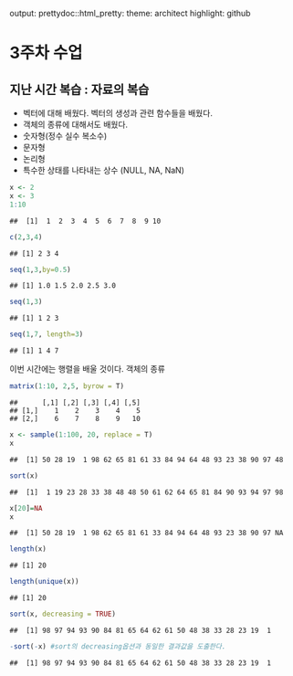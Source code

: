 output: prettydoc::html\_pretty: theme: architect highlight: github

3주차 수업
==========

지난 시간 복습 : 자료의 복습
----------------------------

-   벡터에 대해 배웠다. 벡터의 생성과 관련 함수들을 배웠다.
-   객체의 종류에 대해서도 배웠다.
-   숫자형(정수 실수 복소수)
-   문자형
-   논리형
-   특수한 상태를 나타내는 상수 (NULL, NA, NaN)

``` r
x <- 2
x <- 3
1:10
```

    ##  [1]  1  2  3  4  5  6  7  8  9 10

``` r
c(2,3,4)
```

    ## [1] 2 3 4

``` r
seq(1,3,by=0.5)
```

    ## [1] 1.0 1.5 2.0 2.5 3.0

``` r
seq(1,3)
```

    ## [1] 1 2 3

``` r
seq(1,7, length=3)
```

    ## [1] 1 4 7

이번 시간에는 행렬을 배울 것이다. 객체의 종류

``` r
matrix(1:10, 2,5, byrow = T)
```

    ##      [,1] [,2] [,3] [,4] [,5]
    ## [1,]    1    2    3    4    5
    ## [2,]    6    7    8    9   10

``` r
x <- sample(1:100, 20, replace = T)
x
```

    ##  [1] 50 28 19  1 98 62 65 81 61 33 84 94 64 48 93 23 38 90 97 48

``` r
sort(x)
```

    ##  [1]  1 19 23 28 33 38 48 48 50 61 62 64 65 81 84 90 93 94 97 98

``` r
x[20]=NA
x
```

    ##  [1] 50 28 19  1 98 62 65 81 61 33 84 94 64 48 93 23 38 90 97 NA

``` r
length(x)
```

    ## [1] 20

``` r
length(unique(x))
```

    ## [1] 20

``` r
sort(x, decreasing = TRUE)
```

    ##  [1] 98 97 94 93 90 84 81 65 64 62 61 50 48 38 33 28 23 19  1

``` r
-sort(-x) #sort의 decreasing옵션과 동일한 결과값을 도출한다. 
```

    ##  [1] 98 97 94 93 90 84 81 65 64 62 61 50 48 38 33 28 23 19  1
